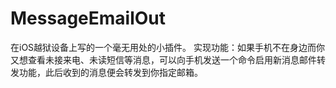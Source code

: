 # MessageEmailOut
在iOS越狱设备上写的一个毫无用处的小插件。 实现功能：如果手机不在身边而你又想查看未接来电、未读短信等消息，可以向手机发送一个命令启用新消息邮件转发功能，此后收到的消息便会转发到你指定邮箱。
